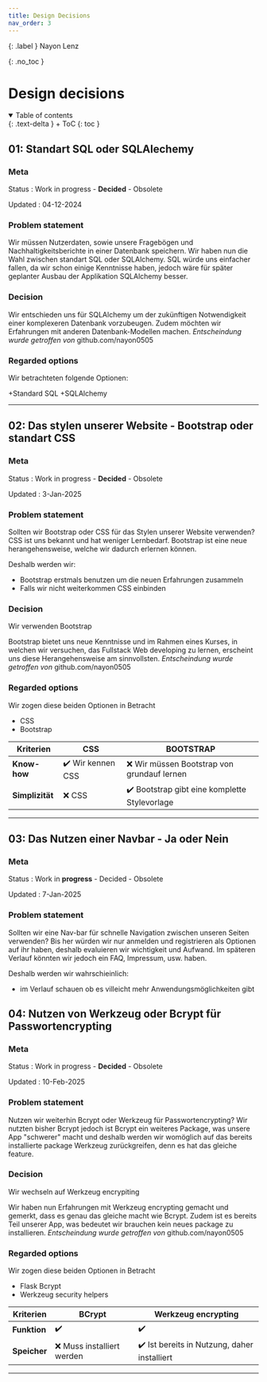 ```yaml
---
title: Design Decisions
nav_order: 3
---
```


{: .label }
Nayon Lenz

{: .no_toc }
# Design decisions

<details open markdown="block">
{: .text-delta }
<summary>Table of contents</summary>
+ ToC
{: toc }
</details>

## 01: Standart SQL oder SQLAlechemy

### Meta

Status
: Work in progress - **Decided** - Obsolete

Updated
: 04-12-2024

### Problem statement

Wir müssen Nutzerdaten, sowie unsere Fragebögen und Nachhaltigkeitsberichte in einer Datenbank speichern. Wir haben nun die Wahl zwischen standart SQL oder SQLAlchemy. SQL würde uns einfacher fallen, da wir schon einige Kenntnisse haben, jedoch wäre für später geplanter Ausbau der Applikation SQLAlchemy besser.
<!-- [Describe the problem to be solved or the goal to be achieved. Include relevant context information.] -->

### Decision

Wir entschieden uns für SQLAlchemy um der zukünftigen Notwendigkeit einer komplexeren Datenbank vorzubeugen. Zudem möchten wir Erfahrungen mit anderen Datenbank-Modellen machen. 
*Entscheindung wurde getroffen von* github.com/nayon0505
<!-- [Describe **which** design decision was taken for **what reason** and by **whom**.] -->

### Regarded options

Wir betrachteten folgende Optionen:

+Standard SQL
+SQLAlchemy

---

## 02: Das stylen unserer Website - Bootstrap oder standart CSS

### Meta

Status
: Work in progress - **Decided** - Obsolete

Updated
: 3-Jan-2025

### Problem statement

Sollten wir Bootstrap oder CSS für das Stylen unserer Website verwenden?
CSS ist uns bekannt und hat weniger Lernbedarf. Bootstrap ist eine neue herangehensweise, welche wir dadurch erlernen können.


Deshalb werden wir:

+ Bootstrap erstmals benutzen um die neuen Erfahrungen zusammeln
+ Falls wir nicht weiterkommen CSS einbinden

### Decision

Wir verwenden Bootstrap

Bootstrap bietet uns neue Kenntnisse und im Rahmen eines Kurses, in welchen wir versuchen, das Fullstack Web developing zu lernen, erscheint uns diese Herangehensweise am sinnvollsten.
*Entscheindung wurde getroffen von* github.com/nayon0505

### Regarded options

Wir zogen diese beiden Optionen in Betracht

+ CSS
+ Bootstrap

| Kriterien | CSS | BOOTSTRAP |
| --- | --- | --- |
| **Know-how** | ✔️ Wir kennen CSS | ❌ Wir müssen Bootstrap von grundauf lernen |
| **Simplizität** | ❌ CSS | ✔️ Bootstrap gibt eine komplette Stylevorlage |



---

## 03: Das Nutzen einer Navbar - Ja oder Nein

### Meta

Status
: Work in **progress** - Decided - Obsolete

Updated
: 7-Jan-2025

### Problem statement

Sollten wir eine Nav-bar für schnelle Navigation zwischen unseren Seiten verwenden? Bis her würden wir nur anmelden und registrieren als Optionen auf ihr haben, deshalb evaluieren wir wichtigkeit und Aufwand.  Im späteren Verlauf könnten wir jedoch ein FAQ, Impressum, usw. haben.


Deshalb werden wir wahrschieinlich:

+ im Verlauf schauen ob es villeicht mehr Anwendungsmöglichkeiten gibt

## 04: Nutzen von Werkzeug oder Bcrypt für Passwortencrypting

### Meta

Status
: Work in progress - **Decided** - Obsolete

Updated
: 10-Feb-2025

### Problem statement

Nutzen wir weiterhin Bcrypt oder Werkzeug für Passwortencrypting? Wir nutzten bisher Bcrypt jedoch ist Bcrypt ein weiteres Package, was unsere App "schwerer" macht und deshalb werden wir womöglich auf das bereits installierte package Werkzeug zurückgreifen, denn es hat das gleiche feature.

### Decision

Wir wechseln auf Werkzeug encrypiting

Wir haben nun Erfahrungen mit Werkzeug encrypting gemacht und gemerkt, dass es genau das gleiche macht wie Bcrypt. Zudem ist es bereits Teil unserer App, was bedeutet wir brauchen kein neues package zu installieren.
*Entscheindung wurde getroffen von* github.com/nayon0505

### Regarded options

Wir zogen diese beiden Optionen in Betracht

+ Flask Bcrypt
+ Werkzeug security helpers

| Kriterien | BCrypt | Werkzeug encrypting |
| --- | --- | --- |
| **Funktion** | ✔️  | ✔️ |
| **Speicher** | ❌ Muss installiert werden | ✔️ Ist bereits in Nutzung, daher installiert |


---

<!--
### Decision steht aus

We stick with plain SQL.

Our team still has to come to grips with various technologies new to us, like Python and CSS. Adding another element to our stack will slow us down at the moment.

Also, it is likely we will completely re-write the app after MVP validation. This will create the opportunity to revise tech choices in roughly 4-6 months from now.
*Decision was taken by:* github.com/joe, github.com/jane, github.com/maxi

### Regarded options

We regarded two alternative options:

+ Plain SQL
+ SQLAlchemy-->





<!-- ## [Example, delete this section] 01: How to access the database - SQL or SQLAlchemy 

### Meta

Status
: Work in progress - **Decided** - Obsolete

Updated
: 30-Jun-2024

### Problem statement

Should we perform database CRUD (create, read, update, delete) operations by writing plain SQL or by using SQLAlchemy as object-relational mapper?

Our web application is written in Python with Flask and connects to an SQLite database. To complete the current project, this setup is sufficient.

We intend to scale up the application later on, since we see substantial business value in it.



Therefore, we will likely:
Therefore, we will likely:
Therefore, we will likely:

+ Change the database schema multiple times along the way, and
+ Switch to a more capable database system at some point.

### Decision

We stick with plain SQL.

Our team still has to come to grips with various technologies new to us, like Python and CSS. Adding another element to our stack will slow us down at the moment.

Also, it is likely we will completely re-write the app after MVP validation. This will create the opportunity to revise tech choices in roughly 4-6 months from now.
*Decision was taken by:* github.com/joe, github.com/jane, github.com/maxi

### Regarded options

We regarded two alternative options:

+ Plain SQL
+ SQLAlchemy

| Criterion | Plain SQL | SQLAlchemy |
| --- | --- | --- |
| **Know-how** | ✔️ We know how to write SQL | ❌ We must learn ORM concept & SQLAlchemy |
| **Change DB schema** | ❌ SQL scattered across code | ❔ Good: classes, bad: need Alembic on top |
| **Switch DB engine** | ❌ Different SQL dialect | ✔️ Abstracts away DB engine |

--- -->
